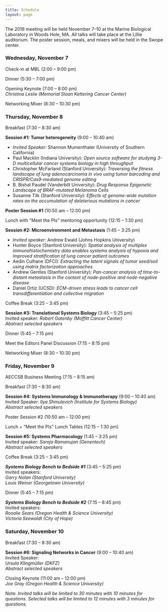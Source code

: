 ```yaml
---
title: Schedule
layout: page
---
```


The 2018 meeting will be held November 7–10 at the Marine Biological Laboratory in Woods Hole, MA. All talks will take place at the Lillie auditorium. The poster session, meals, and mixers will be held in the Swope center.

### Wednesday, November 7

Check-in at MBL (2:00 – 9:00 pm)

Dinner (5:30 – 7:00 pm)

Opening Keynote (7:00 – 8:00 pm)  
*Christina Leslie (Memorial Sloan Kettering Cancer Center)*

Networking Mixer (8:30 – 10:30 pm)

### Thursday, November 8

Breakfast (7:30 – 8:30 am)

**Session #1: Tumor heterogeneity** (9:00 – 10:40 am)  

- *Invited Speaker:* Shannon Mumenthaler (University of Southern California)
- Paul Macklin (Indiana University): *Open source software for studying 3-D multicellular cancer systems biology in high throughput*
- Christopher McFarland (Stanford University): *Traversing the fitness landscape of lung adenocarcinoma in vivo using tumor barcoding and CRISPR/Cas9-mediated genome editing*
- B. Bishal Paudel (Vanderbilt University): *Drug Response Epigenetic Landscape of BRAF-mutated Melanoma Cells*
- Susanne Tilk (Stanford University): *Effects of genome-wide mutation rates on the accumulation of deleterious mutations in cancer*

**Poster Session #1** (10:50 am – 12:00 pm)

Lunch with "Meet the PIs" mentoring opportunity (12:15 – 1:30 pm)

 **Session #2: Microenvironment and Metastasis** (1:45 – 3:25 pm)  

- *Invited speaker:* Andrew Ewald (Johns Hopkins University)
- Hunter Boyce (Stanford University): *Spatial analysis of multiplex immunohistochemistry data enables systems analysis of hypoxia and improved stratification of lung cancer patient outcomes*
- Aedin Culhane (DFCI): *Extracting the latent signals of tumor seed/soil using matrix factorization approaches*
- Andrew Gentles (Stanford University): *Pan-cancer analysis of time-to-distant metastasis in the context of node-positive and node-negative disease*
- Daniel Ortiz (UCSD): *ECM-driven stress leads to cancer cell transdifferentiation and collective migration*

Coffee Break (3:25 – 3:45 pm)

**Session #3: Translational Systems Biology** (3:45 – 5:25 pm)  
Invited speaker: *Robert Gatenby (Moffitt Cancer Center)*  
*Abstract selected speakers*

Dinner (5:45 – 7:15 pm)

Meet the Editors Panel Discussion (7:15 – 8:15 pm)

Networking Mixer (8:30 – 10:30 pm)

### Friday, November 9

AECCSB Business Meeting (7:15 – 8:15 am)

Breakfast (7:30 – 8:30 am)

**Session #4: Systems Immunology & Immunotherapy** (9:00 – 10:40 am)  
Invited Speaker: *Ilya Shmulevich (Institute for Systems Biology)*  
*Abstract selected speakers*

Poster Session #2 (10:50 am – 12:00 pm)

Lunch + "Meet the PIs" Lunch Tables (12:15 – 1:30 pm)

**Session #5: Systems Pharmacology** (1:45 – 3:25 pm)  
Invited speaker: *Saroja Ramanujan (Genentech)*  
*Abstract selected speakers*

Coffee Break (3:25 – 3:45 pm)

***Systems Biology Bench to Bedside #1*** (3:45 – 5:25 pm)  
Invited speakers:  
*Garry Nolan (Stanford University)*  
*Louis Weiner (Georgetown University)*

Dinner (5:45 – 7:15 pm)

***Systems Biology Bench to Bedside #2*** (7:15 – 8:45 pm)  
Invited speakers:  
*Rosalie Sears (Oregon Health & Science University)*  
*Victoria Seewaldt (City of Hope)*

### Saturday, November 10

Breakfast (7:30 – 8:30 am)

**Session #6: Signaling Networks in Cancer** (9:00 – 10:40 am)  
Invited Speaker:  
*Ursula Klingmüller (DKFZ)*  
*Abstract selected speakers*

Closing Keynote (11:00 am – 12:00 pm)  
*Joe Gray (Oregon Health & Science University)*

Note: *Invited talks will be limited to 30 minutes with 10 minutes for questions. Selected talks will be limited to 12 minutes with 3 minutes for questions.*

